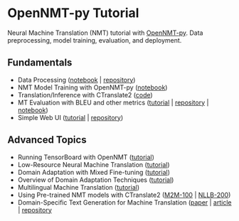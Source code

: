 # OpenNMT-py Tutorial
Neural Machine Translation (NMT) tutorial with [OpenNMT-py](https://github.com/ymoslem/OpenNMT-py). Data preprocessing, model training, evaluation, and deployment.

## Fundamentals
* Data Processing ([notebook](1-NMT-Data-Processing.ipynb) | [repository](https://github.com/ymoslem/MT-Preparation))
* NMT Model Training with OpenNMT-py ([notebook](2-NMT-Training.ipynb))
* Translation/Inference with CTranslate2 ([code](https://gist.github.com/ymoslem/60e1d1dc44fe006f67e130b6ad703c4b))
* MT Evaluation with BLEU and other metrics ([tutorial](https://blog.machinetranslation.io/compute-bleu-score/) | [repository](https://github.com/ymoslem/MT-Evaluation) | [notebook](https://github.com/ymoslem/Adaptive-MT-LLM/blob/main/evaluation/Evaluation.ipynb))
* Simple Web UI ([tutorial](https://blog.machinetranslation.io/nmt-web-interface/) | [repository](https://github.com/ymoslem/OpenNMT-Web-Interface))

## Advanced Topics
* Running TensorBoard with OpenNMT ([tutorial](https://blog.machinetranslation.io/TensorBoard/))
* Low-Resource Neural Machine Translation ([tutorial](https://blog.machinetranslation.io/low-resource-nmt/))
* Domain Adaptation with Mixed Fine-tuning ([tutorial](https://blog.machinetranslation.io/domain-adaptation-mixed-fine-tuning/))
* Overview of Domain Adaptation Techniques ([tutorial](https://amtaweb.org/wp-content/uploads/2020/11/NMTDomainAdaptationTechniques.pdf))
* Multilingual Machine Translation ([tutorial](https://blog.machinetranslation.io/multilingual-nmt/))
* Using Pre-trained NMT models with CTranslate2 ([M2M-100](https://gist.github.com/ymoslem/a414a0ead0d3e50f4d7ff7110b1d1c0d) | [NLLB-200](https://github.com/ymoslem/Adaptive-MT-LLM/blob/main/MT/NLLB.ipynb))
* Domain-Specific Text Generation for Machine Translation ([paper](https://aclanthology.org/2022.amta-research.2/) | [article](https://blog.machinetranslation.io/synthetic-data-machine-translation/) | [repository](https://github.com/ymoslem/MT-LM)

